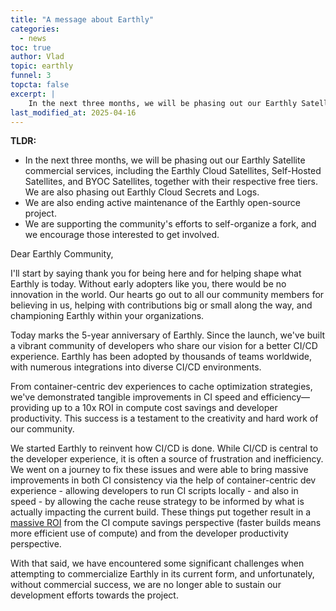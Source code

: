 ```yaml
---
title: "A message about Earthly"
categories:
  - news
toc: true
author: Vlad
topic: earthly
funnel: 3
topcta: false
excerpt: |
    In the next three months, we will be phasing out our Earthly Satellite commercial services, including the Earthly Cloud Satellites, Self-Hosted Satellites, and BYOC Satellites, together with their respective free tiers. We are also phasing out Earthly Cloud Secrets and Logs.
last_modified_at: 2025-04-16
---
```

**TLDR:**

- In the next three months, we will be phasing out our Earthly Satellite commercial services, including the Earthly Cloud Satellites, Self-Hosted Satellites, and BYOC Satellites, together with their respective free tiers. We are also phasing out Earthly Cloud Secrets and Logs.
- We are also ending active maintenance of the Earthly open-source project.
- We are supporting the community's efforts to self-organize a fork, and we encourage those interested to get involved.

Dear Earthly Community,

I'll start by saying thank you for being here and for helping shape what Earthly is today. Without early adopters like you, there would be no innovation in the world. Our hearts go out to all our community members for believing in us, helping with contributions big or small along the way, and championing Earthly within your organizations.

Today marks the 5-year anniversary of Earthly. Since the launch, we've built a vibrant community of developers who share our vision for a better CI/CD experience. Earthly has been adopted by thousands of teams worldwide, with numerous integrations into diverse CI/CD environments.

From container-centric dev experiences to cache optimization strategies, we've demonstrated tangible improvements in CI speed and efficiency—providing up to a 10x ROI in compute cost savings and developer productivity. This success is a testament to the creativity and hard work of our community.

We started Earthly to reinvent how CI/CD is done. While CI/CD is central to the developer experience, it is often a source of frustration and inefficiency. We went on a journey to fix these issues and were able to bring massive improvements in both CI consistency via the help of container-centric dev experience - allowing developers to run CI scripts locally - and also in speed - by allowing the cache reuse strategy to be informed by what is actually impacting the current build. These things put together result in a [massive ROI](https://earthly.dev/blog/the-roi-of-fast/) from the CI compute savings perspective (faster builds means more efficient use of compute) and from the developer productivity perspective.

With that said, we have encountered some significant challenges when attempting to commercialize Earthly in its current form, and unfortunately, without commercial success, we are no longer able to sustain our development efforts towards the project.
